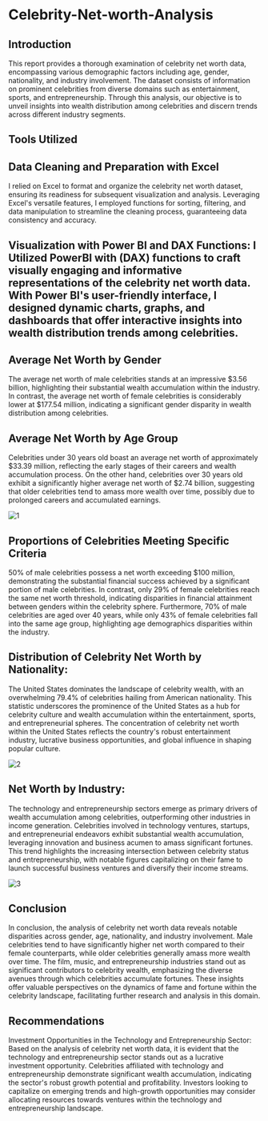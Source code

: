 # Celebrity-Net-worth-Analysis


## Introduction
This report provides a thorough examination of celebrity net worth data, encompassing various demographic factors including age, gender, nationality, and industry involvement. The dataset consists of information on prominent celebrities from diverse domains such as entertainment, sports, and entrepreneurship. Through this analysis, our objective is to unveil insights into wealth distribution among celebrities and discern trends across different industry segments.

## Tools Utilized 
## Data Cleaning and Preparation with Excel   
I relied on Excel to format and organize the celebrity net worth dataset, ensuring its readiness for subsequent visualization and analysis. Leveraging Excel's versatile features, I employed functions for sorting, filtering, and data manipulation to streamline the cleaning process, guaranteeing data consistency and accuracy.

## Visualization with Power BI and DAX Functions:  I Utilized PowerBI with (DAX) functions to craft visually engaging and informative representations of the celebrity net worth data. With Power BI's user-friendly interface, I designed dynamic charts, graphs, and dashboards that offer interactive insights into wealth distribution trends among celebrities.  

## Average Net Worth by Gender  

The average net worth of male celebrities stands at an impressive $3.56 billion, highlighting their substantial wealth accumulation within the industry. In contrast, the average net worth of female celebrities is considerably lower at $177.54 million, indicating a significant gender disparity in wealth distribution among celebrities. 
 
## Average Net Worth by Age Group  
Celebrities under 30 years old boast an average net worth of approximately $33.39 million, reflecting the early stages of their careers and wealth accumulation process. On the other hand, celebrities over 30 years old exhibit a significantly higher average net worth of $2.74 billion, suggesting that older celebrities tend to amass more wealth over time, possibly due to prolonged careers and accumulated earnings.  

![1](https://github.com/Tumishey/Celebrity-Net-worth-Analysis/assets/163403250/636f3055-aa08-424e-9055-2ee71c87c2e8)


## Proportions of Celebrities Meeting Specific Criteria
50% of male celebrities possess a net worth exceeding $100 million, demonstrating the substantial financial success achieved by a significant portion of male celebrities. In contrast, only 29% of female celebrities reach the same net worth threshold, indicating disparities in financial attainment between genders within the celebrity sphere. Furthermore, 70% of male celebrities are aged over 40 years, while only 43% of female celebrities fall into the same age group, highlighting age demographics disparities within the industry. 

## Distribution of Celebrity Net Worth by Nationality:  
The United States dominates the landscape of celebrity wealth, with an overwhelming 79.4% of celebrities hailing from American nationality. This statistic underscores the prominence of the United States as a hub for celebrity culture and wealth accumulation within the entertainment, sports, and entrepreneurial spheres. The concentration of celebrity net worth within the United States reflects the country's robust entertainment industry, lucrative business opportunities, and global influence in shaping popular culture.

![2](https://github.com/Tumishey/Celebrity-Net-worth-Analysis/assets/163403250/8c1cd88d-1950-4464-a57c-3744c41d2b31)


## Net Worth by Industry:  
The technology and entrepreneurship sectors emerge as primary drivers of wealth accumulation among celebrities, outperforming other industries in income generation. Celebrities involved in technology ventures, startups, and entrepreneurial endeavors exhibit substantial wealth accumulation, leveraging innovation and business acumen to amass significant fortunes. This trend highlights the increasing intersection between celebrity status and entrepreneurship, with notable figures capitalizing on their fame to launch successful business ventures and diversify their income streams. 

![3](https://github.com/Tumishey/Celebrity-Net-worth-Analysis/assets/163403250/feae125c-0292-42ff-8792-2d7335372a8e)


## Conclusion 

In conclusion, the analysis of celebrity net worth data reveals notable disparities across gender, age, nationality, and industry involvement. Male celebrities tend to have significantly higher net worth compared to their female counterparts, while older celebrities generally amass more wealth over time. The film, music, and entrepreneurship industries stand out as significant contributors to celebrity wealth, emphasizing the diverse avenues through which celebrities accumulate fortunes. These insights offer valuable perspectives on the dynamics of fame and fortune within the celebrity landscape, facilitating further research and analysis in this domain. 
 
## Recommendations  

Investment Opportunities in the Technology and Entrepreneurship Sector:  Based on the analysis of celebrity net worth data, it is evident that the technology and entrepreneurship sector stands out as a lucrative investment opportunity. Celebrities affiliated with technology and entrepreneurship demonstrate significant wealth accumulation, indicating the sector's robust growth potential and profitability. Investors looking to capitalize on emerging trends and high-growth opportunities may consider allocating resources towards ventures within the technology and entrepreneurship landscape.   


 
